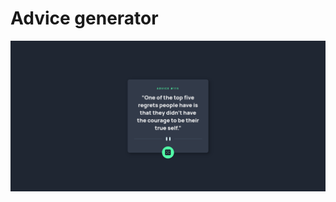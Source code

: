 # Advice generator

![](screenshots/Screenshot%202022-10-06%20at%2013-05-43%20Advice%20generator.png)